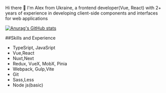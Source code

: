 Hi there 👋
I'm Alex from Ukraine, a frontend developer(Vue, React) with 2+ years of experience in developing client-side components and interfaces for web applications

[![Anurag's GitHub stats](https://github-readme-stats.vercel.app/api?username=AlexFrontWeb)](https://github.com/anuraghazra/github-readme-stats)

##Skills and Experience

* TypeSript, JavaSript
* Vue,React
* Nuxt,Next
* Redux, VueX, MobX, Pinia
* Webpack, Gulp,Vite
* Git
* Sass,Less
* Node js(basic)
